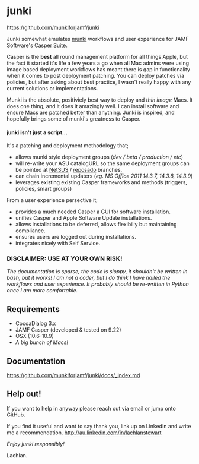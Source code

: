 junki
=====

https://github.com/munkiforjamf/junki


Junki somewhat emulates [munki](https://code.google.com/p/munki/) workflows and user experience for JAMF Software's [Casper Suite](http://www.jamfsoftware.com/products/casper-suite/).  

Casper is the **best** all round management platform for all things Apple, but the fact it started it's life a few years a go when all Mac admins were using image based deployment workflows has meant there is gap in functionality when it comes to post deployment patching. You can deploy patches via policies, but after asking about best practice, I wasn't really happy with any current solutions or implementations.  

Munki is the absolute, positiviely best way to deploy and *thin image* Macs. It does one thing, and it does it amazingly well. I can install software and ensure Macs are patched better than anything. Junki is inspired, and hopefully brings some of munki's greatness to Casper.

#### junki isn't just a script... ####
  
It's a patching and deployment methodology that;  

* allows munki style deployment groups (*dev / beta / production / etc*)
* will re-write your ASU catalogURL so the same deployment groups can be pointed at [NetSUS](https://jamfnation.jamfsoftware.com/viewProduct.html?id=180&view=info) / [reposado](https://github.com/wdas/reposado) branches.
* can chain incremental updaters (*eg. MS Office 2011 14.3.7, 14.3.8, 14.3.9*)
* leverages existing existing Casper frameworks and methods (triggers, policies, smart groups) 

From a user experience persective it;   

* provides a much needed Casper a GUI for software installation.
* unifies Casper and Apple Software Update installations.
* allows installations to be deferred, allows flexibiliy but maintaining compliance.
* ensures users are logged out during installations.
* integrates nicely with Self Service.



### DISCLAIMER: USE AT YOUR OWN RISK! ###

*The documentation is sparse, the code is sloppy, it shouldn't be written in bash, but it works!
I am not a coder, but I do think I have nailed the workflows and user experience. It probably
should be re-written in Python once I am more comfortable.*



Requirements
------------
* CocoaDialog 3.x
* JAMF Casper (developed & tested on 9.22)
* OSX (10.6-10.9)
* *A big bunch of Macs!*


Documentation
-------------
     
https://github.com/munkiforjamf/junki/docs/_index.md   


Help out!
---------


If you want to help in anyway please reach out via email or jump onto GitHub.

If you find it useful and want to say thank you, link up on LinkedIn and write me a recommendation.
http://au.linkedin.com/in/lachlanstewart  


*Enjoy junki responsibly!*

Lachlan.


